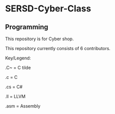 # SERSD-Cyber-Class
## Programming

This repository is for Cyber shop.

This repository currently consists of 6 contributors.

Key/Legend:

.C~ = C tilde

.c = C

.cs = C#

.ll = LLVM

.asm = Assembly
